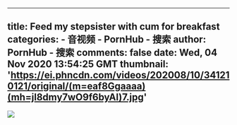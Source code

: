 
---
title: Feed my stepsister with cum for breakfast
categories: 
    - 音视频
    - PornHub - 搜索
author: PornHub - 搜索
comments: false
date: Wed, 04 Nov 2020 13:54:25 GMT
thumbnail: 'https://ei.phncdn.com/videos/202008/10/341210121/original/(m=eaf8Ggaaaa)(mh=jl8dmy7wO9f6byAl)7.jpg'
---

<div>   
<img src="https://ei.phncdn.com/videos/202008/10/341210121/original/(m=eaf8Ggaaaa)(mh=jl8dmy7wO9f6byAl)7.jpg" referrerpolicy="no-referrer">  
</div>
            